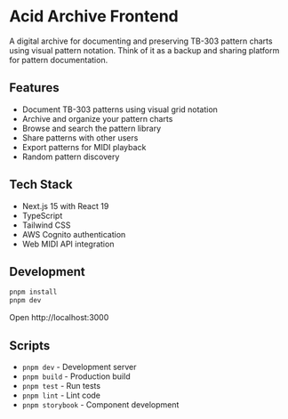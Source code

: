 # Acid Archive Frontend

A digital archive for documenting and preserving TB-303 pattern charts using
visual pattern notation. Think of it as a backup and sharing platform for
pattern documentation.

## Features

- Document TB-303 patterns using visual grid notation
- Archive and organize your pattern charts
- Browse and search the pattern library
- Share patterns with other users
- Export patterns for MIDI playback
- Random pattern discovery

## Tech Stack

- Next.js 15 with React 19
- TypeScript
- Tailwind CSS
- AWS Cognito authentication
- Web MIDI API integration

## Development

```bash
pnpm install
pnpm dev
```

Open http://localhost:3000

## Scripts

- `pnpm dev` - Development server
- `pnpm build` - Production build
- `pnpm test` - Run tests
- `pnpm lint` - Lint code
- `pnpm storybook` - Component development
